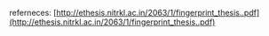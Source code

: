 referneces: [http://ethesis.nitrkl.ac.in/2063/1/fingerprint_thesis..pdf](http://ethesis.nitrkl.ac.in/2063/1/fingerprint_thesis..pdf)
